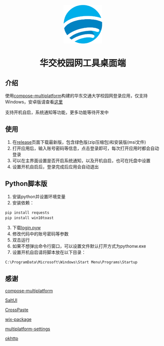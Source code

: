 <div align="center">
<img width="125" height="125" src="src/main/resources/icon.svg" alt="legado"/>  

<h1>华交校园网工具桌面端</h1>

</div>

## 介绍
使用[compose-multiplatform](https://github.com/JetBrains/compose-multiplatform)构建的华东交通大学校园网登录应用，仅支持Windows，安卓版请查看[这里](https://github.com/Agiens02/ECJTU-AutoLogin)

支持开机自启，系统通知等功能，更多功能等待开发中

## 使用
1. 在[release](https://github.com/Agiens02/ECJTU-AutoLogin-Desktop/releases)页面下载最新版，包含绿色版(zip压缩包)和安装版(msi文件)
2. 打开应用后，输入账号密码等信息，点击登录即可，每次打开应用时都会自动登录
3. 可以在主界面设置是否开启系统通知，以及开机自启，也可在托盘中设置
4. 设置开机自启后，登录完成后应用会自动退出

## Python脚本版

1. 安装python并设置环境变量
2. 安装依赖：
```bash
pip install requests
pip install win10toast
```
3. 下载[login.pyw](./login.pyw)
4. 修改代码中的账号密码等参数
5. 双击运行
6. 如果不想弹出命令行窗口，可以设置文件默认打开方式为pythonw.exe
7. 设置开机自启请将脚本放在以下目录：
```
C:\ProgramData\Microsoft\Windows\Start Menu\Programs\Startup
```

## 感谢

[compose-multiplatform](https://github.com/JetBrains/compose-multiplatform)

[SaltUI](https://github.com/Moriafly/SaltUI)

[CrossPaste](https://github.com/CrossPaste/crosspaste-desktop)

[wix-package](https://github.com/tangshimin/wix-package)

[multiplatform-settings](https://github.com/russhwolf/multiplatform-settings)

[okhttp](https://github.com/square/okhttp)